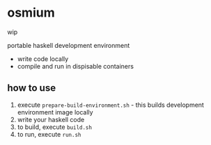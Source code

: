 # osmium

wip

portable haskell development environment

* write code locally
* compile and run in dispisable containers

## how to use

1. execute `prepare-build-environment.sh` - this builds development environment image locally
2. write your haskell code
3. to build, execute `build.sh`
3. to run, execute `run.sh`